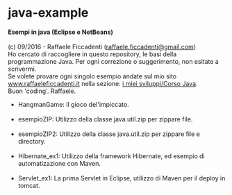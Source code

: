 # java-example
<strong>Esempi in java (Eclipse e NetBeans)</strong>
<br>
<br>
(c) 09/2016 - Raffaele Ficcadenti (raffaele.ficcadenti@gmail.com) <br>
Ho cercato di raccogliere in questo repository, le basi della programmazione Java.
Per ogni correzione o suggerimento, non esitate a scrivermi.<br>
Se volete provare ogni singolo esempio andate sul mio sito <a href="http://www.raffaeleficcadenti.it/">www.raffaeleficcadenti.it</a> nella sezione: <a href="https://www.raffaeleficcadenti.it">i miei sviluppi/Corso Java</a>.<br>
Buon 'coding'.
Raffaele.
<ul>
  <li>HangmanGame: Il gioco del'impiccato.</li>
  <br>
  <li>esempioZIP: Utilizzo della classe java.util.zip per zippare file.</li>
  <br>
  <li>esempioZIP2: Utilizzo della classe java.util.zip per zippare file e directory.</li>
  <br>
  <li>Hibernate_ex1: Utilizzo della framework Hibernate, ed esempio di automatizazione con Maven.</li>
  <br>
  <li>Servlet_ex1: La prima Servlet in Eclipse, utilizzo di Maven per il deploy in tomcat.</li>
</ul>

